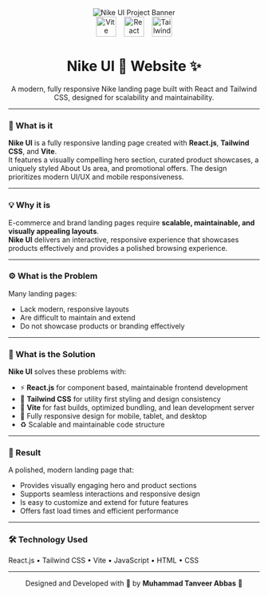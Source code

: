 <div align="center">

<img src="https://i.postimg.cc/yYWzQ7pz/Nike-UI.png" alt="Nike UI Project Banner" />

<br/>

<div align="center">
  <img src="https://img.shields.io/badge/Vite-646CFF?logo=vite&logoColor=white&style=for-the-badge" height="40" alt="Vite logo" style="margin-right:12px;" />
  <img src="https://img.shields.io/badge/React-61DAFB?logo=react&logoColor=black&style=for-the-badge" height="40" alt="React logo" style="margin-right:12px;" />
  <img src="https://img.shields.io/badge/Tailwind%20CSS-06B6D4?logo=tailwindcss&logoColor=black&style=for-the-badge" height="40" alt="Tailwind CSS logo" />
</div>

<h1 align="center">Nike UI 🛒 Website ✨</h1>

<p align="center">
A modern, fully responsive Nike landing page built with React and Tailwind CSS, designed for scalability and maintainability.
</p>

</div>

---

### 🧠 What is it

**Nike UI** is a fully responsive landing page created with **React.js**, **Tailwind CSS**, and **Vite**.  
It features a visually compelling hero section, curated product showcases, a uniquely styled About Us area, and promotional offers. The design prioritizes modern UI/UX and mobile responsiveness.

---

### 💡 Why it is

E-commerce and brand landing pages require **scalable, maintainable, and visually appealing layouts**.  
**Nike UI** delivers an interactive, responsive experience that showcases products effectively and provides a polished browsing experience.

---

### ⚙️ What is the Problem

Many landing pages:

- Lack modern, responsive layouts  
- Are difficult to maintain and extend  
- Do not showcase products or branding effectively

---

### 🧩 What is the Solution

**Nike UI** solves these problems with:

- ⚡ **React.js** for component based, maintainable frontend development  
- 🎨 **Tailwind CSS** for utility first styling and design consistency  
- 🧠 **Vite** for fast builds, optimized bundling, and lean development server  
- 📱 Fully responsive design for mobile, tablet, and desktop  
- ♻️ Scalable and maintainable code structure

---

### 🚀 Result

A polished, modern landing page that:

- Provides visually engaging hero and product sections  
- Supports seamless interactions and responsive design  
- Is easy to customize and extend for future features  
- Offers fast load times and efficient performance

---

### 🛠️ Technology Used

React.js • Tailwind CSS • Vite • JavaScript • HTML • CSS

---

<div align="center">

Designed and Developed with 🧠 by **Muhammad Tanveer Abbas** 🌟

</div>
